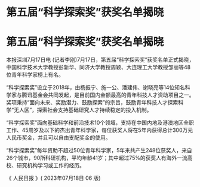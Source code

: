 # 第五届“科学探索奖”获奖名单揭晓

# 第五届“科学探索奖”获奖名单揭晓

本报深圳7月17日电
(记者李刚)7月17日，第五届“科学探索奖”获奖名单正式揭晓，中国科学技术大学教授彭新华、同济大学教授周颖、大连理工大学教授邹丽等48位青年科学家榜上有名。

“科学探索奖”设立于2018年，由杨振宁、施一公、潘建伟、谢晓亮等14位知名科学家与腾讯基金会共同发起，是目前国内金额最高的青年科技人才资助项目之一。奖项秉持“面向未来、奖励潜力、鼓励探索”的宗旨，鼓励青年科技人才探索科学“无人区”，探索社会支持基础研究人才持续稳定的投入机制。

“科学探索奖”面向基础科学和前沿技术10个领域，支持在中国内地及港澳地区全职工作、45周岁及以下的杰出青年科学家，每位获奖人将在5年内获得总计300万元人民币奖金，并且可以自由支配奖金的使用。

“科学探索奖”每年资助不超过50位青年科学家，5年来共产生248位获奖人，来自26个城市，90所科研机构，平均年龄41岁；其中超过75%的获奖人有海外一流高校、研究机构学习或工作的经历。

《 人民日报 》( 2023年07月18日 06 版)

